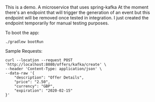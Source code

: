 This is a demo. A microservice that uses spring-kafka
At the moment there's an endpoint that will trigger the generation of an event
but this endpoint will be removed once tested in integration. I just created the endpoint
temporarily for manual testing purposes.

To boot the app:
```
./gradlew bootRun
```

Sample Requests:
```
curl --location --request POST 'http://localhost:8080/offers/kafka/create' \
--header 'Content-Type: application/json' \
--data-raw '{
	"description": "Offer Details",
	"price": "2.50",
	"currency": "GBP",
	"expiration": "2020-02-15"
}'

```
